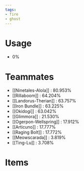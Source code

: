```yaml
---
tags:
- fire
- ghost
---
```

# Usage
- 0%
# Teammates
- [[Ninetales-Alola]] : 80.953%
- [[Rillaboom]] : 64.204%
- [[Landorus-Therian]] : 63.757%
- [[Iron Bundle]] : 63.225%
- [[Okidogi]] : 63.042%
- [[Glimmora]] : 21.530%
- [[Ogerpon-Wellspring]] : 17.912%
- [[Articuno]] : 17.777%
- [[Raging Bolt]] : 17.772%
- [[Meowscarada]] : 3.819%
- [[Ting-Lu]] : 3.708%
# Items